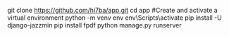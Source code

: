 git clone https://github.com/hi7ba/app.git
cd app
#Create and activate a virtual environment
python -m venv env
env\Scripts\activate
 pip install -U django-jazzmin
 pip install fpdf
python manage.py runserver
